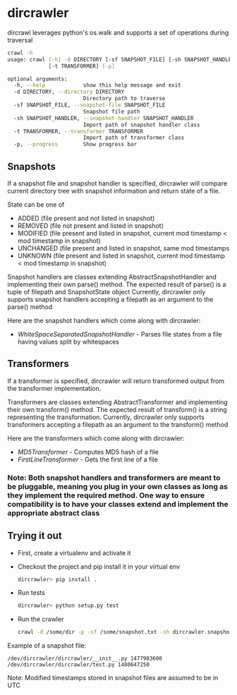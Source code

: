# dircrawler
dircrawl leverages python's os.walk and supports a set of operations during traversal

```bash
crawl -h
usage: crawl [-h] -d DIRECTORY [-sf SNAPSHOT_FILE] [-sh SNAPSHOT_HANDLER]
             [-t TRANSFORMER] [-p]

optional arguments:
  -h, --help            show this help message and exit
  -d DIRECTORY, --directory DIRECTORY
                        Directory path to traverse
  -sf SNAPSHOT_FILE, --snapshot-file SNAPSHOT_FILE
                        Snapshot file path
  -sh SNAPSHOT_HANDLER, --snapshot-handler SNAPSHOT_HANDLER
                        Import path of snapshot handler class
  -t TRANSFORMER, --transformer TRANSFORMER
                        Import path of transformer class
  -p, --progress        Show progress bar
```

## Snapshots
If a snapshot file and snapshot handler is specified, dircrawler will compare current directory tree
with snapshot information and return state of a file.

State can be one of
- ADDED (file present and not listed in snapshot)
- REMOVED (file not present and listed in snapshot)
- MODIFIED (file present and listed in snapshot, current mod timestamp < mod timestamp in snapshot)
- UNCHANGED (file present and listed in snapshot, same mod timestamps
- UNKNOWN (file present and listed in snapshot, current mod timestamp < mod timestamp in snapshot)

Snapshot handlers are classes extending AbstractSnapshotHandler and implementing their own parse()
method. The expected result of parse() is a tuple of filepath and SnapshotState object
Currently, dircrawler only supports snapshot handlers accepting a filepath as an argument to
the parse() method

Here are the snapshot handlers which come along with dircrawler:
- *WhiteSpaceSeparatedSnapshotHandler* - Parses file states from a file having values split by whitespaces


## Transformers
If a transformer is specified, dircrawler will return transformed output from the transformer
implementation.

Transformers are classes extending AbstractTransformer and implementing their own transform() method.
The expected result of transform() is a string representing the transformation.
Currently, dircrawler only supports transformers accepting a filepath as an argument to
the transform() method

Here are the transformers which come along with dircrawler:
- *MD5Transformer* - Computes MD5 hash of a file
- *FirstLineTransformer* - Gets the first line of a file

### Note: Both snapshot handlers and transformers are meant to be pluggable, meaning you plug in your own classes as long as they implement the required method. One way to ensure compatibility is to have your classes extend and implement the appropriate abstract class

## Trying it out
- First, create a virtualenv and activate it
- Checkout the project and pip install it in your virtual env

    ```bash
    dircrawler> pip install .
    ```
- Run tests

    ```bash
    dircrawler> python setup.py test
    ```
- Run the crawler

    ```bash
    crawl -d /some/dir -p -sf /some/snapshot.txt -sh dircrawler.snapshot_handlers.WhiteSpaceSeparatedSnapshotHandler -t dircrawler.transformers.FirstLineTransformer
    ```
    
Example of a snapshot file:
```
/dev/dircrawler/dircrawler/__init__.py 1477983600
/dev/dircrawler/dircrawler/test.py 1480647250
```
Note: Modified timestamps stored in snapshot files are assumed to be in UTC
